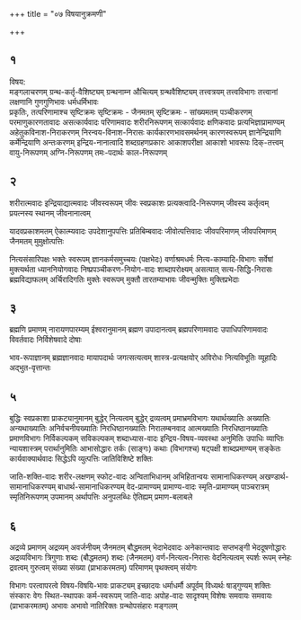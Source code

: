 +++
title = "०७ विषयानुक्रमणी"

+++
## १
विषय:  
मङ्गलाचरणम् 
ग्रन्थ-कर्तृ-वैशिष्ट्यम् 
ग्रन्थनाम्न औचित्यम् 
ग्रन्थवैशिष्ट्यम्
तत्त्वत्रयम् 
तत्त्वविभागः 
तत्त्वानां लक्षणानि 
गुणगुणिभावः 
धर्मधर्मिभावः  
प्रकृतिः, तत्परिणामाश्च
सृष्टिक्रमः
सृष्टिक्रमः - जैनमतम्
सृष्टिक्रमः - सांख्यमतम्
पञ्चीकरणम्
परमाणुकारणतावादः 
असत्कार्यवादः 
परिणामवादः 
शरीरनिरूपणम्
सत्कार्यवादः
क्षणिकवादः
प्रत्यभिज्ञाप्रामाण्यम्
अहेतुकविनाश-निराकरणम्
निरन्वय-विनाश-निरासः
कार्यकारणभावसमर्थनम्
कारणस्वरूपम्
ज्ञानेन्द्रियाणि
कर्मेन्द्रियाणि
अन्तःकरणम्
इन्द्रिय-नानात्वादि
शब्दग्रहणप्रकारः
आकाशपरीक्षा
आकाशो भावरूपः
दिक्-तत्त्वम्
वायु-निरूपणम्
अग्नि-निरूपणम्
तमः-पदार्थः
काल-निरूपणम्

## २
शरीरात्मवादः
इन्द्रियाद्यात्मवादः
जीवस्वरूपम्
जीवः स्वप्रकाशः
प्रत्यक्त्वादि-निरूपणम्
जीवस्य कर्तृत्वम्
प्रयत्नस्य स्थानम्
जीवनानात्वम्

यादवप्रकाशमतम्
ऐकात्म्यवादः
उपदेशानुपपत्तिः
प्रतिबिम्बवादः
जीवोत्पत्तिवादः
जीवपरिमाणम्
जीवपरिमाणम् जैनमतम्
मुमुक्षोत्पत्तिः

नित्यसंसारिपक्षः
भक्तेः स्वरूपम्
ज्ञानकर्मसमुच्चयः (पक्षभेदः)
वर्णाश्रमधर्मः
नित्य-काम्यादि-विभागः
सर्वेषां मुक्त्यर्थता
ध्याननियोगवादः
निष्प्रपञ्चीकरण-नियोग-वादः
शाब्दापरोक्ष्यम्
असत्यात् सत्य-सिद्धि-निरासः
ब्रह्मविद्याफलम्
अर्चिरादिगतिः
मुक्तेः स्वरूपम्
मुक्तौ तारतम्याभावः
जीवन्मुक्तिः
मुक्तिप्रभेदाः

## ३
ब्रह्मणि प्रमाणम्
नारायणपारम्यम्
ईश्वरानुमानम्
ब्रह्मण उपादानत्वम्
ब्रह्मपरिणामवादः
उपाधिपरिणामवादः
विवर्तवादः
निर्विशेषवादे दोषाः

भाव-रूपाज्ञानम्
ब्रह्मज्ञानवादः
मायापदार्थः
जगत्सत्यत्वम्
शास्त्र-प्रत्यक्षयोर् अविरोधः
नित्यविभूतिः
व्यूहादिः
अद्भुत-वृत्तान्तः

## ५
बुद्धिः स्वप्रकाशा
प्राकट्यानुमानम्
बुद्धेर् नित्यत्वम्
बुद्धेर् द्रव्यत्वम्
प्रमाभ्रमविभागः
यथार्थख्यातिः
अख्यातिः
अन्यथाख्यातिः
अनिर्वचनीयख्यातिः
निरधिष्ठानख्यातिः
निरालम्बनवाद
आत्मख्यातिः
निरधिष्ठानख्यातिः
प्रमाणविभागः
निर्विकल्पकम्
सविकल्पकम्
शब्दाध्यास-वादः
इन्द्रिय-विषय-व्यवस्था
अनुमितिः
उपाधिः
व्याप्तिः
न्यायशास्त्रम्
परार्थानुमितिः
आभासोद्धारः
तर्कः (साङ्गः)
कथाः (विभागश्च)
षट्पक्षी
शाब्दप्रमाण्यम्
सङ्केतः
कार्यवाक्यार्थवादः
सिद्धेऽपि व्युत्पत्तिः
जातिविशिष्टे शक्तिः

जाति-शक्ति-वादः
शरीर-लक्षणम्
स्फोट-वादः
अन्विताभिधानम्
अभिहितान्वयः
सामानाधिकरण्यम्
अखण्डार्थ-सामानाधिकरण्यम्
बाधार्थ-सामानाधिकरण्यम्
वेद-प्रामाण्यम्
प्रामाण्य-वादः
स्मृति-प्रामाण्यम्
पाञ्चरात्रम्
स्मृतिनिरूपणम्
उपमानम्
अर्थापत्तिः
अनुपलब्धिः
ऐतिह्यम्
प्रमाण-बलाबले

## ६
अद्रव्ये प्रमाणम्
अद्रव्यम् अवर्जनीयम्
जैनमतम्
बौद्धमतम्
भेदाभेदवादः
अनेकान्तवादः
सप्तभङ्गी
भेददूषणोद्धारः
अद्रव्यविभागः
त्रिगुणाः
शब्दः (बौद्धमतम्)
शब्दः (जैनमतम्)
वर्ण-नित्यत्व-निरासः
वेदनित्यत्वम्
स्पर्शः
रूपम्
स्नेहः
द्रवत्वम्
गुरुत्वम्
संख्या
संख्या (प्राभाकरमतम्)
परिमाणम्
पृथक्त्वम्
संयोगः

विभागः
परत्वापरत्वे
विषय-विषयि-भावः
प्राकट्यम्
इच्छादयः
धर्माधर्मौ
अपूर्वम्
विध्यर्थः
षाड्गुण्यम्
शक्तिः
संस्कारः
वेगः
स्थित-स्थापकः
कर्म-स्वरूपम्
जाति-वादः
अपोह-वादः
सादृश्यम्
विशेषः
समवायः
समवायः (प्राभाकरमतम्)
अभावः
अभावो नातिरिक्तः
ग्रन्थोपसंहारः
मङ्गलम्
